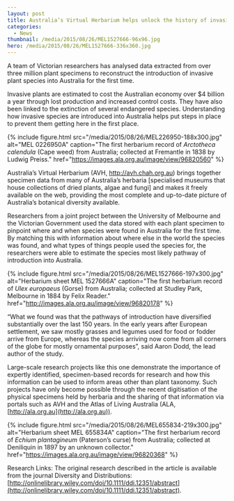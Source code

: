 ```yaml
---
layout: post
title: Australia’s Virtual Herbarium helps unlock the history of invasive species
categories: 
  - News
thumbnail: /media/2015/08/26/MEL1527666-96x96.jpg
hero: /media/2015/08/26/MEL1527666-336x360.jpg
---
```


A team of Victorian researchers has analysed data extracted from over three million plant specimens to reconstruct the introduction of invasive plant species into Australia for the first time.

Invasive plants are estimated to cost the Australian economy over $4 billion a year through lost production and increased control costs.  They have also been linked to the extinction of several endangered species.  Understanding how invasive species are introduced into Australia helps put steps in place to prevent them getting here in the first place.

{% include figure.html 
    src="/media/2015/08/26/MEL226950-188x300.jpg"
    alt="MEL 0226950A"
    caption="The first herbarium record of <i>Arctotheca calendula</i> (Cape weed) from Australia; collected at Fremantle in 1838 by Ludwig Preiss."
    href="https://images.ala.org.au/image/view/96820560"
%}



Australia’s Virtual Herbarium (AVH, http://avh.chah.org.au) brings together specimen data from many of Australia’s herbaria [specialised museums that house collections of dried plants, algae and fungi] and makes it freely available on the web, providing the most complete and up-to-date picture of Australia’s botanical diversity available.

Researchers from a joint project between the University of Melbourne and the Victorian Government used the data stored with each plant specimen to pinpoint where and when species were found in Australia for the first time.  By matching this with information about where else in the world the species was found, and what types of things people used the species for, the researchers were able to estimate the species most likely pathway of introduction into Australia.

{% include figure.html 
    src="/media/2015/08/26/MEL1527666-197x300.jpg"
    alt="Herbarium sheet MEL 1527666A"
    caption="The first herbarium record of <i>Ulex europaeus</i> (Gorse) from Australia; collected at Studley Park, Melbourne in 1884 by Felix Reader."
    href="http://images.ala.org.au/image/view/96820178"
%}

“What we found was that the pathways of introduction have diversified substantially over the last 150 years.  In the early years after European settlement, we saw mostly grasses and legumes used for food or fodder arrive from Europe, whereas the species arriving now come from all corners of the globe for mostly ornamental purposes”, said Aaron Dodd, the lead author of the study.

Large-scale research projects like this one demonstrate the importance of expertly identified, specimen-based records for research and how this information can be used to inform areas other than plant taxonomy.  Such projects have only become possible through the recent digitisation of the physical specimens held by herbaria and the sharing of that information via portals such as AVH and the Atlas of Living Australia (ALA, [http://ala.org.au](http://ala.org.au)).

{% include figure.html
    src="/media/2015/08/26/MEL655834-219x300.jpg" 
    alt="Herbarium sheet MEL 655834A"
    caption="The first herbarium record of <i>Echium plantagineum</i> (Paterson’s curse) from Australia; collected at Deniliquin in 1897 by an unknown collector."
    href="https://images.ala.org.au/image/view/96820368"
%}



Research Links:
The original research described in the article is available from the journal Diversity and Distributions:
[http://onlinelibrary.wiley.com/doi/10.1111/ddi.12351/abstract](http://onlinelibrary.wiley.com/doi/10.1111/ddi.12351/abstract).
